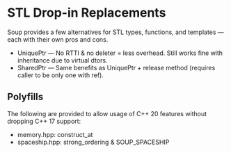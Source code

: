 # STL Drop-in Replacements

Soup provides a few alternatives for STL types, functions, and templates — each with their own pros and cons.

- UniquePtr — No RTTI & no deleter = less overhead. Still works fine with inheritance due to virtual dtors.
- SharedPtr — Same benefits as UniquePtr + release method (requires caller to be only one with ref).

## Polyfills

The following are provided to allow usage of C++ 20 features without dropping C++ 17 support:

- memory.hpp: construct_at
- spaceship.hpp: strong_ordering & SOUP_SPACESHIP
